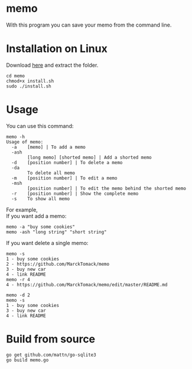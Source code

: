 # memo

With this program you can save your memo from the command line.

# Installation on Linux

Download <a href="https://marcktomack.pythonanywhere.com/download/memo-gnu-linux-x86_64.tar.gz">here</a> and extract the folder.

```
cd memo
chmod+x install.sh
sudo ./install.sh
```

# Usage

You can use this command:
```
memo -h
Usage of memo:
  -a	[memo] | To add a memo
  -ash
    	[long memo] [shorted memo] | Add a shorted memo
  -d	[position number] | To delete a memo
  -da
    	To delete all memo
  -m	[position number] | To edit a memo
  -msh
    	[position number] | To edit the memo behind the shorted memo
  -r	[position number] | Show the complete memo
  -s	To show all memo
```

For example,<br>
If you want add a memo:
```
memo -a "buy some cookies"
memo -ash "long string" "short string"
```
If you want delete a single memo:
```
memo -s
1 - buy some cookies
2 - https://github.com/MarckTomack/memo
3 - buy new car
4 - link README
memo -r 4
4 - https://github.com/MarckTomack/memo/edit/master/README.md

memo -d 2
memo -s
1 - buy some cookies
3 - buy new car
4 - link README
```

# Build from source
```
go get github.com/mattn/go-sqlite3
go build memo.go
```
